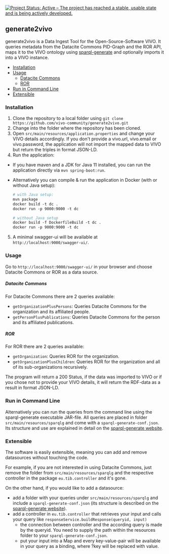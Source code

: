 [![Project Status: Active – The project has reached a stable, usable state and is being actively developed.](https://www.repostatus.org/badges/latest/active.svg)](https://www.repostatus.org/#active)

## generate2vivo
generate2vivo is a Data Ingest Tool for the Open-Source-Software VIVO. 
It queries metadata from the Datacite Commons PID-Graph and the ROR API, 
maps it to the VIVO ontology using [sparql-generate](https://ci.mines-stetienne.fr/sparql-generate/index.html) and optionally imports it into a VIVO instance.

- [Installation](#installation)
- [Usage](#usage)
    + [Datacite Commons](#datacite-commons)
    + [ROR](#ror)
- [Run in Command Line](#run-in-command-line)
- [Extensible](#extensible)

### Installation
1. Clone the repository to a local folder using `git clone https://github.com/vivo-community/generate2vivo.git`
2. Change into the folder where the repository has been cloned. 
3. Open `src/main/resources/application.properties` and change your VIVO details accordingly. 
   If you don't provide a vivo.url, vivo.email or vivo.password, the application will not import the mapped data to VIVO but return the triples in format JSON-LD.
3. Run the application:
  * If you have maven and a JDK for Java 11 installed, you can run the application directly via `mvn spring-boot:run`. 

  * Alternatively you can compile & run the application in Docker (with or without Java setup):
    ```dockerfile
    # with Java setup:
    mvn package
    docker build -t dc .
    docker run -p 9000:9000 -t dc
    
    # without Java setup
    docker build -f DockerfileBuild -t dc .
    docker run -p 9000:9000 -t dc

5. A minimal swagger-ui will be available at `http://localhost:9000/swagger-ui/`.

### Usage
Go to `http://localhost:9000/swagger-ui/` in your browser and choose Datacite Commons or ROR as a data source. 
  
##### Datacite Commons
For Datacite Commons there are 2 queries available:
* `getOrganizationPlusPersons`: Queries Datacite Commons for the organization and its affiliated people.
* `getPersonPlusPublications`: Queries Datacite Commons for the person and its affiliated publications. 

##### ROR
For ROR there are 2 queries available:
* `getOrganization`: Queries ROR for the organization.
* `getOrganizationPlusChildren`: Queries ROR for the organization and all of its sub-organizations recursively.

The program will return a 200 Status, if the data was imported to VIVO or if you chose not to provide your VIVO details,
it will return the RDF-data as a result in format JSON-LD.

### Run in Command Line
Alternatively you can run the queries from the command line using the sparql-generate executable JAR-file.
All queries are placed in folder `src/main/resources/sparqlg` and come with a `sparql-generate-conf.json`. 
Its structure and use are explained in detail on the [sparql-generate website](https://ci.mines-stetienne.fr/sparql-generate/language-cli.html).

### Extensible
The software is easily extensible, meaning you can add and remove datasources without touching the code.

For example, if you are not interested in using Datacite Commons, just remove the folder from `src/main/resources/sparqlg`
and the respective controller in the package `eu.tib.controller` and it's gone.

On the other hand, if you would like to add a datasource:
* add a folder with your queries under `src/main/resources/sparqlg` and include a `sparql-generate-conf.json` 
  (its structure is described on the [sparql-generate website](https://ci.mines-stetienne.fr/sparql-generate/language-cli.html)).
* add a controller in `eu.tib.controller` that retrieves your input and calls your query like `responseService.buildResponse(queryid, input)`
    * the connection between controller and the according query is made by the queryid. You need to supply the path within the resources folder to your `sparql-generate-conf.json`.
    * put your input into a Map and every key-value-pair will be available in your query as a binding, where ?key will be replaced with value.

